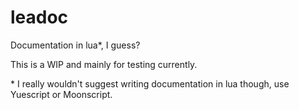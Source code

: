 
# leadoc

Documentation in lua\*, I guess?

This is a WIP and mainly for testing currently.


\* I really wouldn't suggest writing documentation in lua though, use Yuescript or Moonscript.
